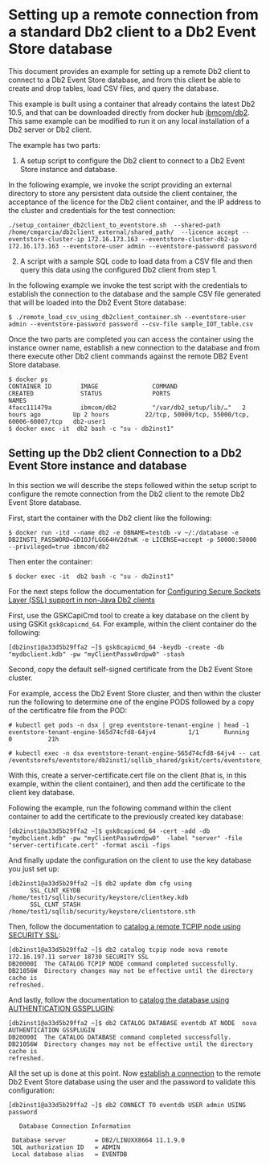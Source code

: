 # Setting up a remote connection from a standard Db2 client to a Db2 Event Store database 

This document provides an example for setting up a remote Db2 client to connect to a Db2 Event Store database, and from this client be able to create and drop tables, load CSV files, and query the database.

This example is built using a container that already contains the latest Db2 10.5, and that can be downloaded directly from docker hub [ibmcom/db2](https://hub.docker.com/r/ibmcom/db2). This same example can be modified to run it on any local installation of a Db2 server or Db2 client.

The example has two parts:

1. A setup script to configure the Db2 client to connect to a Db2 Event Store instance and database.

In the following example, we invoke the script providing an external directory to store any persistent data outside the client container, the acceptance of the licence for the Db2 client container, and the IP address to the cluster and credentials for the test connection:

```
./setup_container_db2client_to_eventstore.sh  --shared-path /home/cmgarcia/db2client_external/shared_path/  --licence accept --eventstore-cluster-ip 172.16.173.163 --eventstore-cluster-db2-ip 172.16.173.163 --eventstore-user admin --eventstore-password password
```

2. A script with a sample SQL code to load data from a CSV file and then query this data using the configured Db2 client from step 1.

In the following example we invoke the test script with the credentials to establish the connection to the database and the sample CSV file generated that will be loaded into the Db2 Event Store database:

```
$ ./remote_load_csv_using_db2client_container.sh --eventstore-user admin --eventstore-password password --csv-file sample_IOT_table.csv
```

Once the two parts are completed you can access the container using the instance owner name, establish a new connection to the database and from there execute other Db2 client commands against the remote DB2 Event Store database.

```
$ docker ps 
CONTAINER ID        IMAGE               COMMAND                  CREATED             STATUS              PORTS                                           NAMES
4facc111479a        ibmcom/db2          "/var/db2_setup/lib/…"   2 hours ago         Up 2 hours          22/tcp, 50000/tcp, 55000/tcp, 60006-60007/tcp   db2-user1
$ docker exec -it  db2 bash -c "su - db2inst1"
```

## Setting up the Db2 client Connection to a Db2 Event Store instance and database

In this section we will describe the steps followed within the setup script to configure the remote connection from the Db2 client to the remote Db2 Event Store database.

First, start the container with the Db2 client like the following:

```
$ docker run -itd --name db2 -e DBNAME=testdb -v ~/:/database -e DB2INST1_PASSWORD=GD1OJfLGG64HV2dtwK -e LICENSE=accept -p 50000:50000 --privileged=true ibmcom/db2
```

Then enter the container:

```
$ docker exec -it  db2 bash -c "su - db2inst1"
```

For the next steps follow the documentation for [Configuring Secure Sockets Layer (SSL) support in non-Java Db2 clients](https://www.ibm.com/support/knowledgecenter/en/SSEPGG_11.5.0/com.ibm.db2.luw.admin.sec.doc/doc/t0053518.html)

First, use the GSKCapiCmd tool to create a key database on the client by using GSKit ```gsk8capicmd_64```. For example, within the client container do the following:

```
[db2inst1@a33d5b29ffa2 ~]$ gsk8capicmd_64 -keydb -create -db "mydbclient.kdb" -pw "myClientPassw0rdpw0" -stash
```
Second, copy the default self-signed certificate from the Db2 Event Store cluster. 

For example, access the Db2 Event Store cluster, and then within the cluster run the following to determine one of the engine PODS followed by a copy of the certificatre file from the POD:

```
# kubectl get pods -n dsx | grep eventstore-tenant-engine | head -1
eventstore-tenant-engine-565d74cfd8-64jv4         1/1       Running     0          21h

# kubectl exec -n dsx eventstore-tenant-engine-565d74cfd8-64jv4 -- cat /eventstorefs/eventstore/db2inst1/sqllib_shared/gskit/certs/eventstore_ascii.cert
```

With this, create a server-certificate.cert file on the client (that is, in this example, within the client container), and then add the certificate to the client key database. 

Following the example, run the following command within the client container to add the certificate to the previously created key database:

```
[db2inst1@a33d5b29ffa2 ~]$ gsk8capicmd_64 -cert -add -db "mydbclient.kdb" -pw "myClientPassw0rdpw0"  -label "server" -file "server-certificate.cert" -format ascii -fips
```

And finally update the configuration on the client to use the key database you just set up:

```
[db2inst1@a33d5b29ffa2 ~]$ db2 update dbm cfg using
      SSL_CLNT_KEYDB /home/test1/sqllib/security/keystore/clientkey.kdb
      SSL_CLNT_STASH /home/test1/sqllib/security/keystore/clientstore.sth
```
Then, follow the documentation to [catalog a remote TCPIP node using SECURITY SSL](https://www.ibm.com/support/knowledgecenter/en/SSEPGG_11.5.0/com.ibm.db2.luw.admin.cmd.doc/doc/r0001944.html):

```
[db2inst1@a33d5b29ffa2 ~]$ db2 catalog tcpip node nova remote 172.16.197.11 server 18730 SECURITY SSL
DB20000I  The CATALOG TCPIP NODE command completed successfully.
DB21056W  Directory changes may not be effective until the directory cache is
refreshed.
```

And lastly, follow the documentation to [catalog the database using AUTHENTICATION GSSPLUGIN](https://www.ibm.com/support/knowledgecenter/en/SSEPGG_11.5.0/com.ibm.db2.luw.admin.cmd.doc/doc/r0001936.html):

```
[db2inst1@a33d5b29ffa2 ~]$ db2 CATALOG DATABASE eventdb AT NODE  nova AUTHENTICATION GSSPLUGIN
DB20000I  The CATALOG DATABASE command completed successfully.
DB21056W  Directory changes may not be effective until the directory cache is
refreshed.
```

All the set up is done at this point. Now [establish a connection](https://www.ibm.com/support/knowledgecenter/en/SSEPGG_11.5.0/com.ibm.db2.luw.sql.ref.doc/doc/r0000908.html?pos=2) to the remote Db2 Event Store database using the user and the password to validate this configuration:

```
[db2inst1@a33d5b29ffa2 ~]$ db2 CONNECT TO eventdb USER admin USING password

   Database Connection Information

 Database server        = DB2/LINUXX8664 11.1.9.0
 SQL authorization ID   = ADMIN
 Local database alias   = EVENTDB
```

